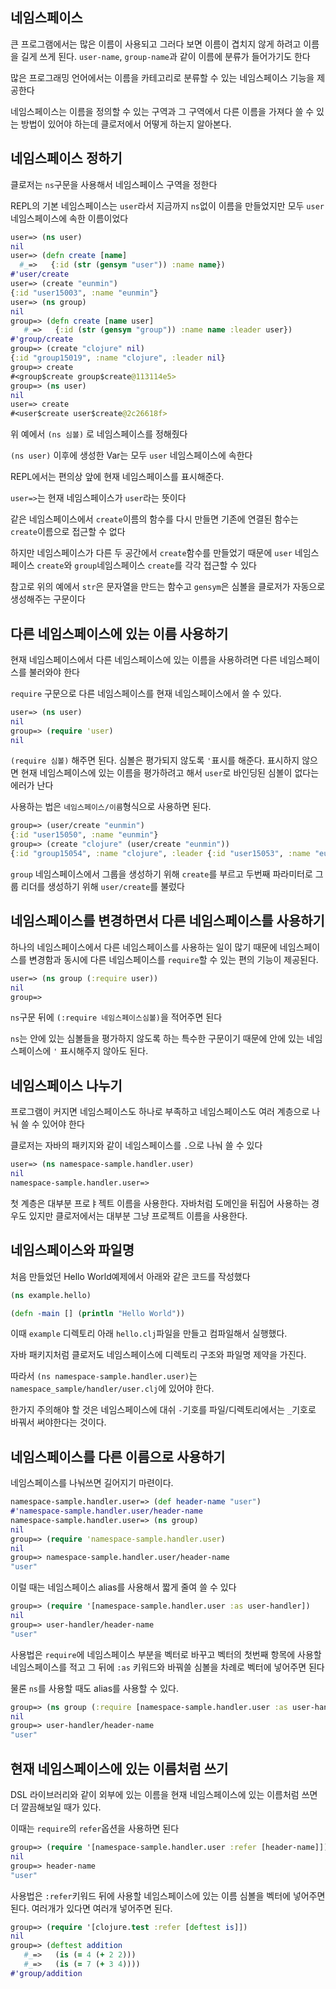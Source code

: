 ## 네임스페이스

큰 프로그램에서는 많은 이름이 사용되고 그러다 보면 이름이 겹치지 않게 하려고 이름을 길게 쓰게 된다. `user-name`, `group-name`과 같이 이름에 분류가 들어가기도 한다

많은 프로그래밍 언어에서는 이름을 카테고리로 분류할 수 있는 네임스페이스 기능을 제공한다

네임스페이스는 이름을 정의할 수 있는 구역과 그 구역에서 다른 이름을 가져다 쓸 수 있는 방법이 있어야 하는데 클로저에서 어떻게 하는지 알아본다.

## 네임스페이스 정하기

클로저는 `ns`구문을 사용해서 네임스페이스 구역을 정한다

REPL의 기본 네임스페이스는 `user`라서 지금까지 `ns`없이 이름을 만들었지만 모두 `user`네임스페이스에 속한 이름이었다

```clojure
user=> (ns user)
nil
user=> (defn create [name]
  #_=>   {:id (str (gensym "user")) :name name})
#'user/create
user=> (create "eunmin")
{:id "user15003", :name "eunmin"}
user=> (ns group)
nil
group=> (defn create [name user]
   #_=>   {:id (str (gensym "group")) :name name :leader user})
#'group/create
group=> (create "clojure" nil)
{:id "group15019", :name "clojure", :leader nil}
group=> create
#<group$create group$create@113114e5>
group=> (ns user)
nil
user=> create
#<user$create user$create@2c26618f>
```

위 예에서 `(ns 심볼)` 로 네임스페이스를 정해줬다

`(ns user)` 이후에 생성한 Var는 모두 `user` 네임스페이스에 속한다

REPL에서는 편의상 앞에 현재 네임스페이스를 표시해준다.

`user=>`는 현재 네임스페이스가 `user`라는 뜻이다

같은 네임스페이스에서 `create`이름의 함수를 다시 만들면 기존에 연결된 함수는 `create`이름으로 접근할 수 없다

하지만 네임스페이스가 다른 두 공간에서 `create`함수를 만들었기 때문에 `user` 네임스페이스 `create`와 `group`네임스페이스 `create`를 각각 접근할 수 있다

참고로 위의 예에서 `str`은 문자열을 만드는 함수고 `gensym`은 심볼을 클로저가 자동으로 생성해주는 구문이다

## 다른 네임스페이스에 있는 이름 사용하기

현재 네임스페이스에서 다른 네임스페이스에 있는 이름을 사용하려면 다른 네임스페이스를 불러와야 한다

`require` 구문으로 다른 네임스페이스를 현재 네임스페이스에서 쓸 수 있다.

```clojure
user=> (ns user)
nil
group=> (require 'user)
nil
```

`(require 심볼)` 해주면 된다. 심볼은 평가되지 않도록 `'`표시를 해준다. 표시하지 않으면 현재 네임스페이스에 있는 이름을 평가하려고 해서 `user`로 바인딩된 심볼이 없다는 에러가 난다

사용하는 법은 `네임스페이스/이름`형식으로 사용하면 된다.

```clojure
group=> (user/create "eunmin")
{:id "user15050", :name "eunmin"}
group=> (create "clojure" (user/create "eunmin"))
{:id "group15054", :name "clojure", :leader {:id "user15053", :name "eunmin"}}
```

`group` 네임스페이스에서 그룹을 생성하기 위해 `create`를 부르고 두번째 파라미터로 그룹 리더를 생성하기 위해 `user/create`를 불렀다



## 네임스페이스를 변경하면서 다른 네임스페이스를 사용하기

하나의 네임스페이스에서 다른 네임스페이스를 사용하는 일이 많기 때문에 네임스페이스를 변경함과 동시에 다른 네임스페이스를 `require`할 수 있는 편의 기능이 제공된다.

```clojure
user=> (ns group (:require user))
nil
group=>
```

`ns`구문 뒤에 `(:require 네임스페이스심볼)`을 적어주면 된다

`ns`는 안에 있는 심볼들을 평가하지 않도록 하는 특수한 구문이기 때문에 안에 있는 네임스페이스에 `'` 표시해주지 않아도 된다.

## 네임스페이스 나누기

프로그램이 커지면 네임스페이스도 하나로 부족하고 네임스페이스도 여러 계층으로 나눠 쓸 수 있어야 한다

클로저는 자바의 패키지와 같이 네임스페이스를 `.`으로 나눠 쓸 수 있다

```clojure
user=> (ns namespace-sample.handler.user)
nil
namespace-sample.handler.user=>
```

첫 계층은 대부분 프로ㅑ젝트 이름을 사용한다. 자바처럼 도메인을 뒤집어 사용하는 경우도 있지만 클로저에서는 대부분 그냥 프로젝트 이름을 사용한다.



## 네임스페이스와 파일명

처음 만들었던 Hello World예제에서 아래와 같은 코드를 작성했다

```clojure
(ns example.hello)

(defn -main [] (println "Hello World"))
```

이때 `example` 디렉토리 아래 `hello.clj`파일을 만들고 컴파일해서 실행했다.

자바 패키지처럼 클로저도 네임스페이스에 디렉토리 구조와 파일명 제약을 가진다.

따라서 `(ns namespace-sample.handler.user)`는 `namespace_sample/handler/user.clj`에 있어야 한다.

한가지 주의해야 할 것은 네임스페이스에 대쉬 `-`기호를 파일/디렉토리에서는 `_`기호로 바꿔서 써야한다는 것이다.



## 네임스페이스를 다른 이름으로 사용하기

네임스페이스를 나눠쓰면 길어지기 마련이다.

```clojure
namespace-sample.handler.user=> (def header-name "user")
#'namespace-sample.handler.user/header-name
namespace-sample.handler.user=> (ns group)
nil
group=> (require 'namespace-sample.handler.user)
nil
group=> namespace-sample.handler.user/header-name
"user"
```

이럴 때는 네임스페이스 alias를 사용해서 짧게 줄여 쓸 수 있다

```clojure
group=> (require '[namespace-sample.handler.user :as user-handler])
nil
group=> user-handler/header-name
"user"
```

사용법은 `require`에 네임스페이스 부분을 벡터로 바꾸고 벡터의 첫번째 항목에 사용할 네임스페이스를 적고 그 뒤에 `:as` 키워드와 바꿔쓸 심볼을 차례로 벡터에 넣어주면 된다

물론 `ns`를 사용할 때도 alias를 사용할 수 있다.

```clojure
group=> (ns group (:require [namespace-sample.handler.user :as user-handler]))
nil
group=> user-handler/header-name
"user"
```



## 현재 네임스페이스에 있는 이름처럼 쓰기

DSL 라이브러리와 같이 외부에 있는 이름을 현재 네임스페이스에 있는 이름처럼 쓰면 더 깔끔해보일 때가 있다.

이때는 `require`의 `refer`옵션을 사용하면 된다

```clojure
group=> (require '[namespace-sample.handler.user :refer [header-name]])
nil
group=> header-name
"user"
```

사용법은 `:refer`키워드 뒤에 사용할 네임스페이스에 있는 이름 심볼을 벡터에 넣어주면 된다. 여러개가 있다면 여러개 넣어주면 된다.

```clojure
group=> (require '[clojure.test :refer [deftest is]])
nil
group=> (deftest addition
   #_=>   (is (= 4 (+ 2 2)))
   #_=>   (is (= 7 (+ 3 4))))
#'group/addition
```

